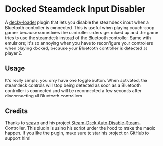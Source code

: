# Docked Steamdeck Input Disabler
A [decky-loader](https://github.com/SteamDeckHomebrew/decky-loader) plugin that lets you disable the steamdeck input when a Bluetooth controller is connected. This is useful when playing couch-coop games because sometimes the controller orders get mixed up and the game tries to use the steamdeck instead of the Bluetooth controller. Same with emulators; it's so annoying when you have to reconfigure your controllers when playing docked, because your Bluetooth controller is detected as player 2.

## Usage
It's really simple, you only have one toggle button. When activated, the steamdeck controls will stop being detected as soon as a Bluetooth controller is connected and will be reconnected a few seconds after disconnecting all Bluetooth controllers.

## Credits
Thanks to [scawp](https://github.com/scawp) and his project [Steam-Deck.Auto-Disable-Steam-Controller](https://github.com/scawp/Steam-Deck.Auto-Disable-Steam-Controller). This plugin is using his script under the hood to make the magic happen. If you like the plugin, make sure to star his project on GitHub to support him!
